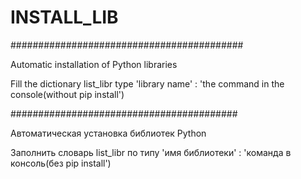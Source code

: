 # INSTALL_LIB
##########################################

Automatic installation of Python libraries

Fill the dictionary list_libr type 'library name' : 'the command in the console(without pip install')

#########################################

Автоматическая установка библиотек Python

Заполнить словарь list_libr по типу 'имя библиотеки' : 'команда в консоль(без pip install')
